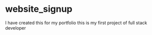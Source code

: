 # website_signup
I have created this for my portfolio this is my first project of full stack developer
